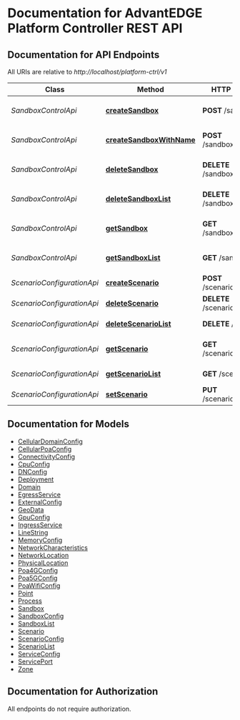 # Documentation for AdvantEDGE Platform Controller REST API

<a name="documentation-for-api-endpoints"></a>
## Documentation for API Endpoints

All URIs are relative to *http://localhost/platform-ctrl/v1*

Class | Method | HTTP request | Description
------------ | ------------- | ------------- | -------------
*SandboxControlApi* | [**createSandbox**](Apis/SandboxControlApi.md#createsandbox) | **POST** /sandboxes | Create a new sandbox
*SandboxControlApi* | [**createSandboxWithName**](Apis/SandboxControlApi.md#createsandboxwithname) | **POST** /sandboxes/{name} | Create a new sandbox
*SandboxControlApi* | [**deleteSandbox**](Apis/SandboxControlApi.md#deletesandbox) | **DELETE** /sandboxes/{name} | Delete a specific sandbox
*SandboxControlApi* | [**deleteSandboxList**](Apis/SandboxControlApi.md#deletesandboxlist) | **DELETE** /sandboxes | Delete all active sandboxes
*SandboxControlApi* | [**getSandbox**](Apis/SandboxControlApi.md#getsandbox) | **GET** /sandboxes/{name} | Get a specific sandbox
*SandboxControlApi* | [**getSandboxList**](Apis/SandboxControlApi.md#getsandboxlist) | **GET** /sandboxes | Get all active sandboxes
*ScenarioConfigurationApi* | [**createScenario**](Apis/ScenarioConfigurationApi.md#createscenario) | **POST** /scenarios/{name} | Add a scenario
*ScenarioConfigurationApi* | [**deleteScenario**](Apis/ScenarioConfigurationApi.md#deletescenario) | **DELETE** /scenarios/{name} | Delete a scenario
*ScenarioConfigurationApi* | [**deleteScenarioList**](Apis/ScenarioConfigurationApi.md#deletescenariolist) | **DELETE** /scenarios | Delete all scenarios
*ScenarioConfigurationApi* | [**getScenario**](Apis/ScenarioConfigurationApi.md#getscenario) | **GET** /scenarios/{name} | Get a specific scenario
*ScenarioConfigurationApi* | [**getScenarioList**](Apis/ScenarioConfigurationApi.md#getscenariolist) | **GET** /scenarios | Get all scenarios
*ScenarioConfigurationApi* | [**setScenario**](Apis/ScenarioConfigurationApi.md#setscenario) | **PUT** /scenarios/{name} | Update a scenario


<a name="documentation-for-models"></a>
## Documentation for Models

 - [CellularDomainConfig](./Models/CellularDomainConfig.md)
 - [CellularPoaConfig](./Models/CellularPoaConfig.md)
 - [ConnectivityConfig](./Models/ConnectivityConfig.md)
 - [CpuConfig](./Models/CpuConfig.md)
 - [DNConfig](./Models/DNConfig.md)
 - [Deployment](./Models/Deployment.md)
 - [Domain](./Models/Domain.md)
 - [EgressService](./Models/EgressService.md)
 - [ExternalConfig](./Models/ExternalConfig.md)
 - [GeoData](./Models/GeoData.md)
 - [GpuConfig](./Models/GpuConfig.md)
 - [IngressService](./Models/IngressService.md)
 - [LineString](./Models/LineString.md)
 - [MemoryConfig](./Models/MemoryConfig.md)
 - [NetworkCharacteristics](./Models/NetworkCharacteristics.md)
 - [NetworkLocation](./Models/NetworkLocation.md)
 - [PhysicalLocation](./Models/PhysicalLocation.md)
 - [Poa4GConfig](./Models/Poa4GConfig.md)
 - [Poa5GConfig](./Models/Poa5GConfig.md)
 - [PoaWifiConfig](./Models/PoaWifiConfig.md)
 - [Point](./Models/Point.md)
 - [Process](./Models/Process.md)
 - [Sandbox](./Models/Sandbox.md)
 - [SandboxConfig](./Models/SandboxConfig.md)
 - [SandboxList](./Models/SandboxList.md)
 - [Scenario](./Models/Scenario.md)
 - [ScenarioConfig](./Models/ScenarioConfig.md)
 - [ScenarioList](./Models/ScenarioList.md)
 - [ServiceConfig](./Models/ServiceConfig.md)
 - [ServicePort](./Models/ServicePort.md)
 - [Zone](./Models/Zone.md)


<a name="documentation-for-authorization"></a>
## Documentation for Authorization

All endpoints do not require authorization.
